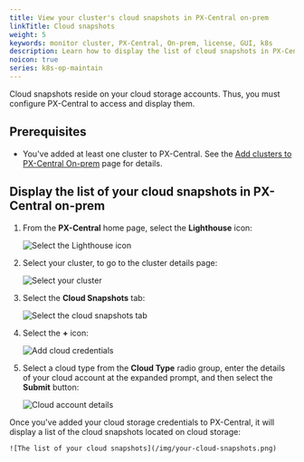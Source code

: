```yaml
---
title: View your cluster's cloud snapshots in PX-Central on-prem
linkTitle: Cloud snapshots
weight: 5
keywords: monitor cluster, PX-Central, On-prem, license, GUI, k8s
description: Learn how to display the list of cloud snapshots in PX-Central on-prem.
noicon: true
series: k8s-op-maintain
---
```


Cloud snapshots reside on your cloud storage accounts. Thus, you must configure PX-Central to access and display them.

## Prerequisites

* You've added at least one cluster to PX-Central. See the [Add clusters to PX-Central On-prem](/portworx-install-with-kubernetes/operate-and-maintain-on-kubernetes/pxcentral-onprem/add-clusters/) page for details.

## Display the list of your cloud snapshots in PX-Central on-prem

1. From the **PX-Central** home page, select the **Lighthouse** icon:

    ![Select the Lighthouse icon](/img/select-the-lighthouse-icon.png)

2. Select your cluster, to go to the cluster details page:

    ![Select your cluster](/img/select-your-cluster.png)

3. Select the **Cloud Snapshots** tab:

    ![Select the cloud snapshots tab](/img/select-cloud-snapshots.png)

4. Select the **+** icon:

    ![Add cloud credentials](/img/add-cloud-credentials.png)

5. Select a cloud type from the **Cloud Type** radio group, enter the details of your cloud account at the expanded prompt, and then select the **Submit** button:

    ![Cloud account details](/img/cloud-account-details.png)

Once you've added your cloud storage credentials to PX-Central, it will display a list of the cloud snapshots located on cloud storage:

    ![The list of your cloud snapshots](/img/your-cloud-snapshots.png)
